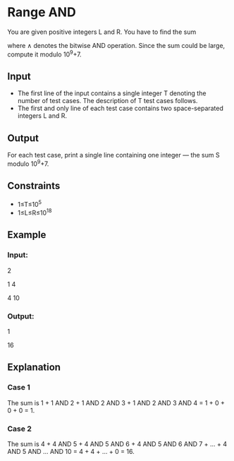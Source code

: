 # Range AND

You are given positive integers L and R. You have to find the sum


where ∧ denotes the bitwise AND operation. Since the sum could be large, compute it modulo 10<sup>9</sup>+7.

## Input

- The first line of the input contains a single integer T denoting the number of test cases. The description of T test cases follows.
- The first and only line of each test case contains two space-separated integers L and R.

## Output

For each test case, print a single line containing one integer — the sum S modulo 10<sup>9</sup>+7.

## Constraints

- 1≤T≤10<sup>5</sup> 
- 1≤L≤R≤10<sup>18</sup>

## Example

### Input:

2

1 4

4 10

### Output:

1

16

## Explanation

### Case 1

The sum is 1 + 1 AND 2 + 1 AND 2 AND 3 + 1 AND 2 AND 3 AND 4 = 1 + 0 + 0 + 0 = 1.

### Case 2

The sum is 4 + 4 AND 5 + 4 AND 5 AND 6 + 4 AND 5 AND 6 AND 7 + … + 4 AND 5 AND … AND 10 = 4 + 4 + … + 0 = 16.
